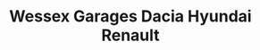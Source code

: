 ---
title: "Wessex Garages Dacia Hyundai Renault"
url: /newport/wessex-garages-dacia-hyundai-renault/
shop: car
---